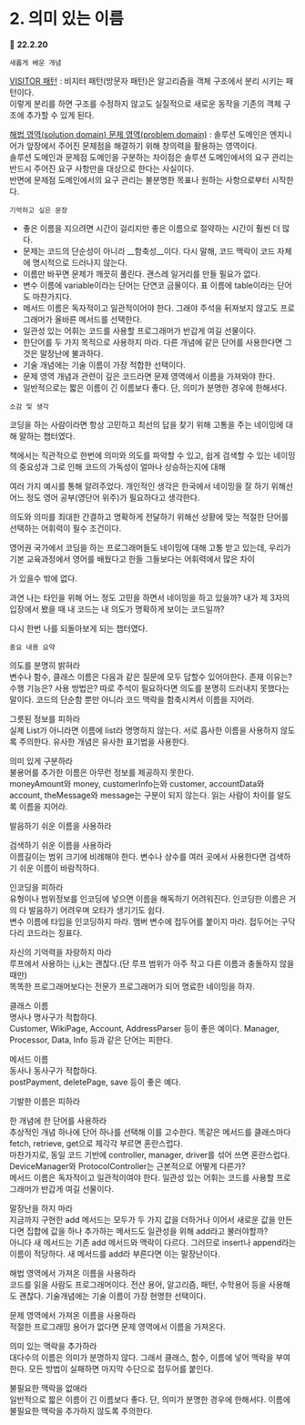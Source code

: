 # 2. 의미 있는 이름

:calendar: __22.2.20__

```
새롭게 배운 개념
```

[VISITOR 패턴](https://ko.wikipedia.org/wiki/%EB%B9%84%EC%A7%80%ED%84%B0_%ED%8C%A8%ED%84%B4) : 비지터 패턴(방문자 패턴)은 알고리즘을 객체 구조에서 분리 시키는 패턴이다.  
이렇게 분리를 하면 구조를 수정하지 않고도 실질적으로 새로운 동작을 기존의 객체 구조에 추가할 수 있게 된다.

[해법 영역(solution domain) 문제 영역(problem domain)](http://magazine.hellot.net/magz/article/articleDetail.do?flag=all&showType=showType1&articleId=ARTI_000000000000440&articleAllListSortType=sort_1&page=1&selectYearMonth=201109&subCtgId=) : 솔루션 도메인은 엔지니어가 앞장에서 주어진 문제점을 해결하기 위해 창의력을 활용하는 영역이다.  
솔루션 도메인과 문제점 도메인을 구분하는 차이점은 솔루션 도메인에서의 요구 관리는 반드시 주어진 요구 사항만을 대상으로 한다는 사실이다.  
반면에 문제점 도메인에서의 요구 관리는 불분명한 목표나 원하는 사항으로부터 시작한다.

```
기억하고 싶은 문장
```

- 좋은 이름을 지으려면 시간이 걸리지만 좋은 이름으로 절약하는 시간이 훨씬 더 많다.
- 문제는 코드의 단순성이 아니라 __함축성__이다. 다시 말해, 코드 맥락이 코드 자체에 명시적으로 드러나지 않는다.
- 이름만 바꾸면 문제가 깨끗히 풀린다. 괜스레 일거리를 만들 필요가 없다.
- 변수 이름에 variable이라는 단어는 단연코 금물이다. 표 이름에 table이라는 단어도 마찬가지다.
- 메서드 이름은 독자적이고 일관적이어야 한다. 그래야 주석을 뒤져보지 않고도 프로그래머가 올바른 메서드를 선택한다.
- 일관성 있는 어휘는 코드를 사용할 프로그래머가 반갑게 여길 선물이다.
- 한단어를 두 가지 목적으로 사용하지 마라. 다른 개념에 같은 단어를 사용한다면 그것은 말장난에 불과하다.
- 기술 개념에는 기술 이름이 가장 적합한 선택이다.
- 문제 영역 개념과 관련이 깊은 코드라면 문제 영역에서 이름을 가져와야 한다.
- 일반적으로는 짧은 이름이 긴 이름보다 좋다. 단, 의미가 분명한 경우에 한해서다.

```
소감 및 생각
```

코딩을 하는 사람이라면 항상 고민하고 최선의 답을 찾기 위해 고통을 주는 네이밍에 대해 말하는 챕터였다.

책에서는 직관적으로 한번에 의미와 의도를 파악할 수 있고, 쉽게 검색할 수 있는 네이밍의 중요성과 그로 인해 코드의 가독성이 얼마나 상승하는지에 대해

여러 가지 예시를 통해 알려주었다. 개인적인 생각은 한국에서 네이밍을 잘 하기 위해선 어느 정도 영어 공부(영단어 위주)가 필요하다고 생각한다.

의도와 의미를 최대한 간결하고 명확하게 전달하기 위해선 상황에 맞는 적절한 단어를 선택하는 어휘력이 필수 조건이다.

영어권 국가에서 코딩을 하는 프로그래머들도 네이밍에 대해 고통 받고 있는데, 우리가 기본 교육과정에서 영어를 배웠다고 한들 그들보다는 어휘력에서 많은 차이

가 있을수 밖에 없다.

과연 나는 타인을 위해 어느 정도 고민을 하면서 네이밍을 하고 있을까? 내가 제 3자의 입장에서 봤을 때 내 코드는 내 의도가 명확하게 보이는 코드일까?

다시 한번 나를 되돌아보게 되는 챕터였다.

```
중요 내용 요약
```

의도를 분명히 밝혀라  
변수나 함수, 클래스 이름은 다음과 같은 질문에 모두 답할수 있어야한다. 존재 이유는? 수행 기능은? 사용 방법은? 따로 주석이 필요하다면 의도를 분명히 드러내지 못했다는 말이다. 코드의 단순함 뿐만 아니라 코드 맥락을 함축시켜서 이름을 지어라.

그릇된 정보를 피하라  
실제 List가 아니라면 이름에 list라 명명하지 않는다. 서로 흡사한 이름을 사용하지 않도록 주의한다. 유사한 개념은 유사한 표기법을 사용한다.

의미 있게 구분하라  
불용어를 추가한 이름은 아무런 정보를 제공하지 못한다.  
moneyAmount와 money, customerInfo는와 customer, accountData와 account, theMessage와 message는 구분이 되지 않는다. 읽는 사람이 차이를 알도록 이름을 지어라.

발음하기 쉬운 이름을 사용하라

검색하기 쉬운 이름을 사용하라  
이름길이는 범위 크기에 비례해야 한다. 변수나 상수를 여러 곳에서 사용한다면 검색하기 쉬운 이름이 바람직하다.

인코딩을 피하라  
유형이나 범위정보를 인코딩에 넣으면 이름을 해독하기 어려워진다. 인코딩한 이름은 거의 다 발음하기 어려우며 오타가 생기기도 쉽다.  
변수 이름에 타입을 인코딩하지 마라. 맴버 변수에 접두어를 붙이지 마라. 접두어는 구닥다리 코드라는 징표다. 

자신의 기억력을 자랑하지 마라  
루프에서 사용하는 i,j,k는 괜찮다.(단 루프 범위가 아주 작고 다른 이름과 충돌하지 않을 때만)  
똑똑한 프로그래머보다는 전문가 프로그래머가 되어 명료한 네이밍을 하자.

클래스 이름  
명사나 명사구가 적합하다.  
Customer, WikiPage, Account, AddressParser 등이 좋은 예이다. Manager, Processor, Data, Info 등과 같은 단어는 피한다.

메서드 이름  
동사나 동사구가 적합하다.  
postPayment, deletePage, save 등이 좋은 예다.

기발한 이름은 피하라

한 개념에 한 단어를 사용하라  
추상적인 개념 하나에 단어 하나를 선택해 이를 고수한다. 똑같은 메서드를 클래스마다 fetch, retrieve, get으로 제각각 부르면 혼란스럽다.  
마찬가지로, 동일 코드 기반에 controller, manager, driver를 섞어 쓰면 혼란스럽다. DeviceManager와 ProtocolController는 근본적으로 어떻게 다른가?  
메서드 이름은 독자적이고 일관적이여야 한다. 일관성 있는 어휘는 코드를 사용할 프로그래머가 반갑게 여길 선물이다.

말장난을 하지 마라  
지금까지 구현한 add 메서드는 모두가 두 가지 값을 더하거나 이어서 새로운 값을 만든다면 집합에 값을 하나 추가하는 메서드도 일관성을 위해 add라고 불러야할까?  
아니다 새 메서드는 기존 add 메서드와 맥락이 다르다. 그러므로 insert나 append라는 이름이 적당하다. 새 메서드를 add라 부른다면 이는 말장난이다.

해법 영역에서 가져온 이름을 사용하라  
코드를 읽을 사람도 프로그래머이다. 전산 용어, 알고리즘, 패턴, 수학용어 등을 사용해도 괜찮다. 기술개념에는 기술 이름이 가장 현명한 선택이다.

문제 영역에서 가져온 이름을 사용하라  
적절한 프로그래밍 용어가 없다면 문제 영역에서 이름을 가져온다.

의미 있는 맥락을 추가하라  
대다수의 이름은 의미가 분명하지 않다. 그래서 클래스, 함수, 이름에 넣어 맥락을 부여한다. 모든 방법이 실패하면 마지막 수단으로 접두어를 붙인다.

불필요한 맥락을 없애라  
일반적으로 짧은 이름이 긴 이름보다 좋다. 단, 의미가 분명한 경우에 한해서다. 이름에 불필요한 맥락을 추가하지 않도록 주의한다.